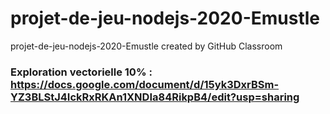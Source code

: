 # projet-de-jeu-nodejs-2020-Emustle
projet-de-jeu-nodejs-2020-Emustle created by GitHub Classroom

### Exploration vectorielle 10% : https://docs.google.com/document/d/15yk3DxrBSm-YZ3BLStJ4IckRxRKAn1XNDIa84RikpB4/edit?usp=sharing
